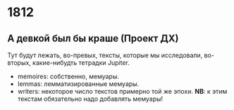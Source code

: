 # 1812
## А девкой был бы краше (Проект ДХ)
Тут будут лежать, во-превых, тексты, которые мы исследовали, во-вторых, какие-нибудть тетрадки Jupiter.
- memoires: собственно, мемуары.
- lemmas: лемматизированные мемуары.
- writers: некоторое число текстов примерно той же эпохи. **NB**: к этим текстам обязательно надо добавлять мемуары!
